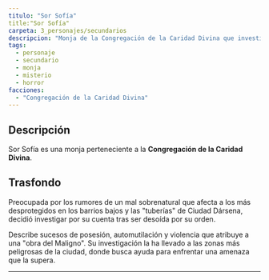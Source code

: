 ```yaml
---
titulo: "Sor Sofía"
title:"Sor Sofía"
carpeta: 3_personajes/secundarios
descripcion: "Monja de la Congregación de la Caridad Divina que investiga extraños sucesos en los barrios bajos de Dársena."
tags:
  - personaje
  - secundario
  - monja
  - misterio
  - horror
facciones:
  - "Congregación de la Caridad Divina"
---
```


## Descripción

Sor Sofía es una monja perteneciente a la **Congregación de la Caridad Divina**.

## Trasfondo

Preocupada por los rumores de un mal sobrenatural que afecta a los más desprotegidos en los barrios bajos y las "tuberías" de Ciudad Dársena, decidió investigar por su cuenta tras ser desoída por su orden.

Describe sucesos de posesión, automutilación y violencia que atribuye a una "obra del Maligno". Su investigación la ha llevado a las zonas más peligrosas de la ciudad, donde busca ayuda para enfrentar una amenaza que la supera.

---
